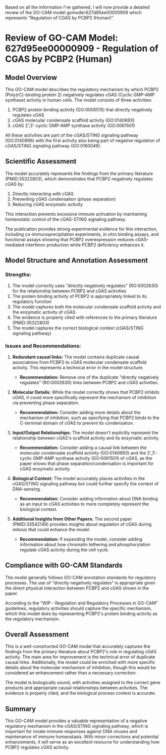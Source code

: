 Based on all the information I've gathered, I will now provide a detailed review of the GO-CAM model gomodel:627d95ee00000909 which represents "Regulation of CGAS by PCBP2 (Human)".

# Review of GO-CAM Model: 627d95ee00000909 - Regulation of CGAS by PCBP2 (Human)

## Model Overview

This GO-CAM model describes the regulatory mechanism by which PCBP2 (Poly(rC)-binding protein 2) negatively regulates cGAS (Cyclic GMP-AMP synthase) activity in human cells. The model consists of three activities:

1. PCBP2 protein binding activity (GO:0005515) that directly negatively regulates cGAS
2. cGAS molecular condensate scaffold activity (GO:0140693)
3. cGAS 2',3'-cyclic GMP-AMP synthase activity (GO:0061501)

All these activities are part of the cGAS/STING signaling pathway (GO:0140896) with the first activity also being part of negative regulation of cGAS/STING signaling pathway (GO:0160049).

## Scientific Assessment

The model accurately represents the findings from the primary literature (PMID:35322803), which demonstrates that PCBP2 negatively regulates cGAS by:
1. Directly interacting with cGAS
2. Preventing cGAS condensation (phase separation)
3. Reducing cGAS enzymatic activity

This interaction prevents excessive immune activation by maintaining homeostatic control of the cGAS-STING signaling pathway.

The publication provides strong experimental evidence for this interaction, including co-immunoprecipitation experiments, in vitro binding assays, and functional assays showing that PCBP2 overexpression reduces cGAS-mediated interferon production while PCBP2 deficiency enhances it.

## Model Structure and Annotation Assessment

### Strengths:
1. The model correctly uses "directly negatively regulates" (RO:0002630) for the relationship between PCBP2 and cGAS activities
2. The protein binding activity of PCBP2 is appropriately linked to its regulatory function
3. The model captures both the molecular condensate scaffold activity and the enzymatic activity of cGAS
4. The evidence is properly cited with references to the primary literature (PMID:35322803)
5. The model captures the correct biological context (cGAS/STING signaling pathway)

### Issues and Recommendations:

1. **Redundant causal links:** The model contains duplicate causal associations from PCBP2 to cGAS molecular condensate scaffold activity. This represents a technical error in the model structure.
   - **Recommendation:** Remove one of the duplicate "directly negatively regulates" (RO:0002630) links between PCBP2 and cGAS activities.

2. **Molecular Details:** While the model correctly shows that PCBP2 inhibits cGAS, it could more specifically represent the mechanism of inhibition via preventing phase separation.
   - **Recommendation:** Consider adding more details about the mechanism of inhibition, such as specifying that PCBP2 binds to the C-terminal domain of cGAS to prevent its condensation.

3. **Input/Output Relationships:** The model doesn't explicitly represent the relationship between cGAS's scaffold activity and its enzymatic activity.
   - **Recommendation:** Consider adding a causal link between the molecular condensate scaffold activity (GO:0140693) and the 2',3'-cyclic GMP-AMP synthase activity (GO:0061501) of cGAS, as the paper shows that phase separation/condensation is important for cGAS enzymatic activity.

4. **Biological Context:** The model accurately places activities in the cGAS/STING signaling pathway but could further specify the context of DNA-sensing.
   - **Recommendation:** Consider adding information about DNA binding as an input to cGAS activities to more completely represent the biological context.

5. **Additional Insights from Other Papers:** The second paper (PMID:33542149) provides insights about regulation of cGAS during mitosis that could enhance the model.
   - **Recommendation:** If expanding the model, consider adding information about how chromatin tethering and phosphorylation regulate cGAS activity during the cell cycle.

## Compliance with GO-CAM Standards

The model generally follows GO-CAM annotation standards for regulatory processes. The use of "directly negatively regulates" is appropriate given the direct physical interaction between PCBP2 and cGAS shown in the paper.

According to the "WIP - Regulation and Regulatory Processes in GO-CAM" guidelines, regulatory activities should capture the specific mechanism, which this model does by representing PCBP2's protein binding activity as the regulatory mechanism.

## Overall Assessment

This is a well-constructed GO-CAM model that accurately captures the findings from the primary literature about PCBP2's role in regulating cGAS activity. The main area for improvement is the technical error of duplicate causal links. Additionally, the model could be enriched with more specific details about the molecular mechanism of inhibition, though this would be considered an enhancement rather than a necessary correction.

The model is biologically sound, with activities assigned to the correct gene products and appropriate causal relationships between activities. The evidence is properly cited, and the biological process context is accurate.

## Summary

This GO-CAM model provides a valuable representation of a negative regulatory mechanism in the cGAS/STING signaling pathway, which is important for innate immune responses against DNA viruses and maintenance of immune homeostasis. With minor corrections and potential enhancements, it will serve as an excellent resource for understanding how PCBP2 regulates cGAS activity.